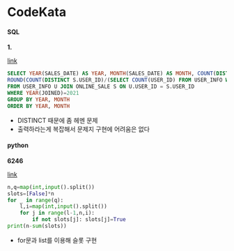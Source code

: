 # CodeKata

#### SQL

<b>1. </b>

[link](https://school.programmers.co.kr/learn/courses/30/lessons/131534)

```SQL
SELECT YEAR(SALES_DATE) AS YEAR, MONTH(SALES_DATE) AS MONTH, COUNT(DISTINCT U.USER_ID) AS PURCHASED_USERS, 
ROUND(COUNT(DISTINCT S.USER_ID)/(SELECT COUNT(USER_ID) FROM USER_INFO WHERE YEAR(JOINED)=2021),1) AS PURCHASED_RATIO
FROM USER_INFO U JOIN ONLINE_SALE S ON U.USER_ID = S.USER_ID
WHERE YEAR(JOINED)=2021
GROUP BY YEAR, MONTH
ORDER BY YEAR, MONTH
```
- DISTINCT 때문에 좀 헤멘 문제
- 출력하라는게 복잡해서 문제지 구현에 어려움은 없다

#### python

<b>6246</b>

[link](https://www.acmicpc.net/problem/6246)

```python
n,q=map(int,input().split())
slots=[False]*n
for _ in range(q):
    l,i=map(int,input().split())
    for j in range(l-1,n,i):
        if not slots[j]: slots[j]=True
print(n-sum(slots))
```
- for문과 list를 이용해 슬롯 구현

